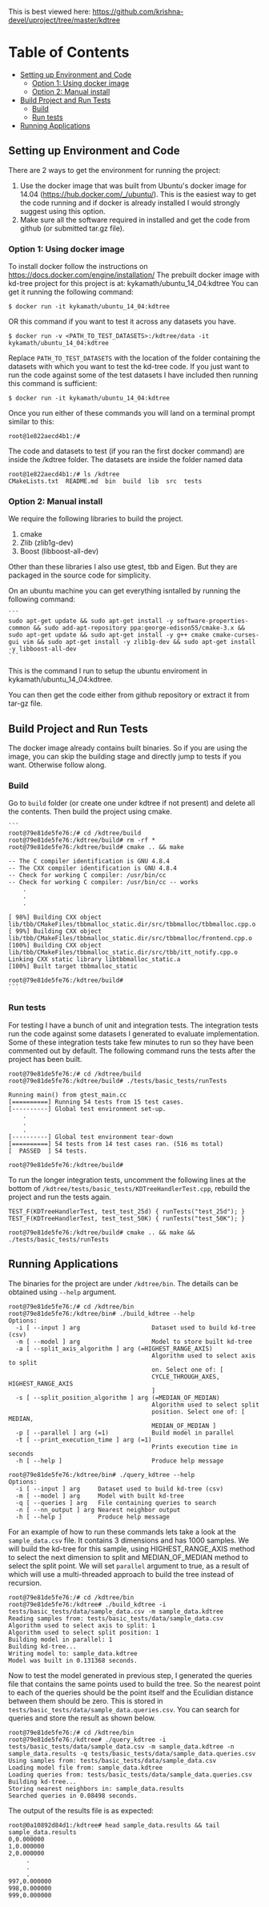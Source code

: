 
This is best viewed here: https://github.com/krishna-devel/uproject/tree/master/kdtree

Table of Contents
=================
* [Setting up Environment and Code](#setting-up-environment-and-code)
   * [Option 1: Using docker image](#option-1-using-docker-image)
   * [Option 2: Manual install](#option-2-manual-install)
* [Build Project and Run Tests](#build-project-and-run-tests)
   * [Build](#build)
   * [Run tests](#run-tests)
* [Running Applications](#running-applications)

## Setting up Environment and Code

There are 2 ways to get the environment for running the project:

1. Use the docker image that was built from Ubuntu's docker image for 14.04 (https://hub.docker.com/_/ubuntu/).
This is the easiest way to get the code running and if docker is already installed I would strongly suggest using 
this option.
2. Make sure all the software required in installed and get the code from github (or submitted tar.gz file).

### Option 1: Using docker image

  To install docker follow the instructions on https://docs.docker.com/engine/installation/
  The prebuilt docker image with kd-tree project for this project is at: kykamath/ubuntu_14_04:kdtree
  You can get it running the following command:

    $ docker run -it kykamath/ubuntu_14_04:kdtree


  OR this command if you want to test it across any datasets you have.


    $ docker run -v <PATH_TO_TEST_DATASETS>:/kdtree/data -it kykamath/ubuntu_14_04:kdtree
    

  Replace `PATH_TO_TEST_DATASETS` with the location of the folder containing the datasets with which you want to
  test the kd-tree code. If you just want to run the code against some of the test datasets I have included then
  running this command is sufficient:

    
    $ docker run -it kykamath/ubuntu_14_04:kdtree
    

  Once you run either of these commands you will land on a terminal prompt similar to this:

    
    root@1e822aecd4b1:/#
    

  The code and datasets to test (if you ran the first docker command) are inside the /kdtree folder. The
  datasets are inside the folder named data

    
    root@1e822aecd4b1:/# ls /kdtree
    CMakeLists.txt  README.md  bin  build  lib  src  tests
    
### Option 2: Manual install
  We require the following libraries to build the project.
  
  1. cmake
  2. Zlib (zlib1g-dev)
  3. Boost (libboost-all-dev) 

  Other than these libraries I also use gtest, tbb and Eigen. But they are packaged in the source code for simplicity.

  On an ubuntu machine you can get everything isntalled by running the following command:

    ```  
    sudo apt-get update && sudo apt-get install -y software-properties-common && sudo add-apt-repository ppa:george-edison55/cmake-3.x && sudo apt-get update && sudo apt-get install -y g++ cmake cmake-curses-gui vim && sudo apt-get install -y zlib1g-dev && sudo apt-get install -y libboost-all-dev
    ```
      
  This is the command I run to setup the ubuntu enviroment in kykamath/ubuntu_14_04:kdtree.  

  You can then get the code either from github repository or extract it from tar-gz file.

## Build Project and Run Tests
  
  The docker image already contains built binaries. So if you are using the image, you can skip the building stage and directly jump to tests if you want. Otherwise follow along.

### Build  
  Go to `build` folder (or create one under kdtree if not present) and delete all the contents. Then build the project using cmake.

    ```
    root@79e81de5fe76:/# cd /kdtree/build
    root@79e81de5fe76:/kdtree/build# rm -rf *
    root@79e81de5fe76:/kdtree/build# cmake .. && make

    -- The C compiler identification is GNU 4.8.4
    -- The CXX compiler identification is GNU 4.8.4
    -- Check for working C compiler: /usr/bin/cc
    -- Check for working C compiler: /usr/bin/cc -- works
        .
        .
        .

    [ 98%] Building CXX object lib/tbb/CMakeFiles/tbbmalloc_static.dir/src/tbbmalloc/tbbmalloc.cpp.o
    [ 99%] Building CXX object lib/tbb/CMakeFiles/tbbmalloc_static.dir/src/tbbmalloc/frontend.cpp.o
    [100%] Building CXX object lib/tbb/CMakeFiles/tbbmalloc_static.dir/src/tbb/itt_notify.cpp.o
    Linking CXX static library libtbbmalloc_static.a
    [100%] Built target tbbmalloc_static

    root@79e81de5fe76:/kdtree/build#
    ```
  
### Run tests 
  For testing I have a bunch of unit and integration tests. The integration tests run the code against some
  datasets I generated to evaluate implementation. Some of these integration tests take few minutes to run so they have been 
  commented out by default. The following command runs the tests after the project has been built.

  ```
  root@79e81de5fe76:/# cd /kdtree/build
  root@79e81de5fe76:/kdtree/build# ./tests/basic_tests/runTests

  Running main() from gtest_main.cc
  [==========] Running 54 tests from 15 test cases.
  [----------] Global test environment set-up.
      .
      .
      .
  [----------] Global test environment tear-down
  [==========] 54 tests from 14 test cases ran. (516 ms total)
  [  PASSED  ] 54 tests.

  root@79e81de5fe76:/kdtree/build#
  ```

  To run the longer integration tests, uncomment the following lines at the bottom of `/kdtree/tests/basic_tests/KDTreeHandlerTest.cpp`, rebuild the project and run the tests again.

  ```
  TEST_F(KDTreeHandlerTest, test_test_25d) { runTests("test_25d"); }
  TEST_F(KDTreeHandlerTest, test_test_50K) { runTests("test_50K"); }
  ```

  ```
  root@79e81de5fe76:/kdtree/build# cmake .. && make && ./tests/basic_tests/runTests
  ```

## Running Applications

  The binaries for the project are under `/kdtree/bin`. The details can be obtained using `--help` argument.

  ```
  root@79e81de5fe76:/# cd /kdtree/bin
  root@79e81de5fe76:/kdtree/bin# ./build_kdtree --help
  Options:
    -i [ --input ] arg                    Dataset used to build kd-tree (csv)
    -m [ --model ] arg                    Model to store built kd-tree
    -a [ --split_axis_algorithm ] arg (=HIGHEST_RANGE_AXIS)
                                          Algorithm used to select axis to split
                                          on. Select one of: [
                                          CYCLE_THROUGH_AXES, HIGHEST_RANGE_AXIS
                                          ]
    -s [ --split_position_algorithm ] arg (=MEDIAN_OF_MEDIAN)
                                          Algorithm used to select split
                                          position. Select one of: [ MEDIAN,
                                          MEDIAN_OF_MEDIAN ]
    -p [ --parallel ] arg (=1)            Build model in parallel
    -t [ --print_execution_time ] arg (=1)
                                          Prints execution time in seconds
    -h [ --help ]                         Produce help message
  ```
               
  ```
  root@79e81de5fe76:/kdtree/bin# ./query_kdtree --help
  Options:
    -i [ --input ] arg     Dataset used to build kd-tree (csv)
    -m [ --model ] arg     Model with built kd-tree
    -q [ --queries ] arg   File containing queries to search
    -n [ --nn_output ] arg Nearest neighbor output
    -h [ --help ]          Produce help message
  ```

  For an example of how to run these commands lets take a look at the `sample_data.csv` file. It contains 3 dimensions and has 1000 samples. We will build the kd-tree for this sample, using HIGHEST_RANGE_AXIS method to select the next dimension to split and MEDIAN_OF_MEDIAN method to select the split point. We will set `parallel` argument to true, as a result of which will use a multi-threaded approach to build the tree instead of recursion.

  ```
  root@79e81de5fe76:/# cd /kdtree/bin
  root@79e81de5fe76:/kdtree# ./build_kdtree -i tests/basic_tests/data/sample_data.csv -m sample_data.kdtree
  Reading samples from: tests/basic_tests/data/sample_data.csv
  Algorithm used to select axis to split: 1
  Algorithm used to select split position: 1
  Building model in parallel: 1
  Building kd-tree...
  Writing model to: sample_data.kdtree
  Model was built in 0.131368 seconds.
  ```

  Now to test the model generated in previous step, I generated the queries file that contains the same points used to build the tree. So the nearest point to each of the queries should be the point itself and the Eculidian distance between them should be zero. This is stored in `tests/basic_tests/data/sample_data.queries.csv`. You can search for queries and store the result as shown below.

  ```
  root@79e81de5fe76:/# cd /kdtree/bin
  root@79e81de5fe76:/kdtree# ./query_kdtree -i tests/basic_tests/data/sample_data.csv -m sample_data.kdtree -n sample_data.results -q tests/basic_tests/data/sample_data.queries.csv
  Using samples from: tests/basic_tests/data/sample_data.csv
  Loading model file from: sample_data.kdtree
  Loading queries from: tests/basic_tests/data/sample_data.queries.csv
  Building kd-tree...
  Storing nearest neighbors in: sample_data.results
  Searched queries in 0.08498 seconds.
  ```

  The output of the results file is as expected:

  ```
  root@0a10892d84d1:/kdtree# head sample_data.results && tail sample_data.results
  0,0.000000
  1,0.000000
  2,0.000000
       .
       .
       .  
  997,0.000000
  998,0.000000
  999,0.000000
  ```
  